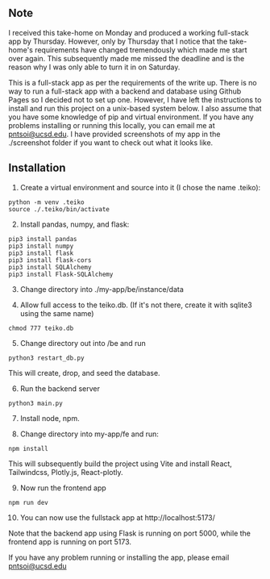 ## Note
I received this take-home on Monday and produced a working full-stack app by Thursday. However, only by Thursday that I notice that the take-home's requirements have changed tremendously which made me start over again. This subsequently made me missed the deadline and is the reason why I was only able to turn it in on Saturday.

This is a full-stack app as per the requirements of the write up. There is no way to run a full-stack app with a backend and database using Github Pages so I decided not to set up one. However, I have left the instructions to install and run this project on a unix-based system below. I also assume that you have some knowledge of pip and virtual environment. If you have any problems installing or running this locally, you can email me at pntsoi@ucsd.edu. I have provided screenshots of my app in the ./screenshot folder if you want to check out what it looks like.

## Installation
1. Create a virtual environment and source into it (I chose the name .teiko):
```
python -m venv .teiko
source ./.teiko/bin/activate
```

2. Install pandas, numpy, and flask:
```
pip3 install pandas
pip3 install numpy
pip3 install flask
pip3 install flask-cors
pip3 install SQLAlchemy
pip3 install Flask-SQLAlchemy
```

3. Change directory into ./my-app/be/instance/data

4. Allow full access to the teiko.db. (If it's not there, create it with sqlite3 using the same name)
```
chmod 777 teiko.db
```

5. Change directory out into /be and run
```
python3 restart_db.py
```
This will create, drop, and seed the database.

6. Run the backend server
```
python3 main.py
```

7. Install node, npm.

8. Change directory into my-app/fe and run:
```
npm install
```

This will subsequently build the project using Vite and install React, Tailwindcss, Plotly.js, React-plotly.

9. Now run the frontend app
```
npm run dev
```

10. You can now use the fullstack app at http://localhost:5173/

Note that the backend app using Flask is running on port 5000, while the frontend app is running on port 5173.

If you have any problem running or installing the app, please email pntsoi@ucsd.edu
